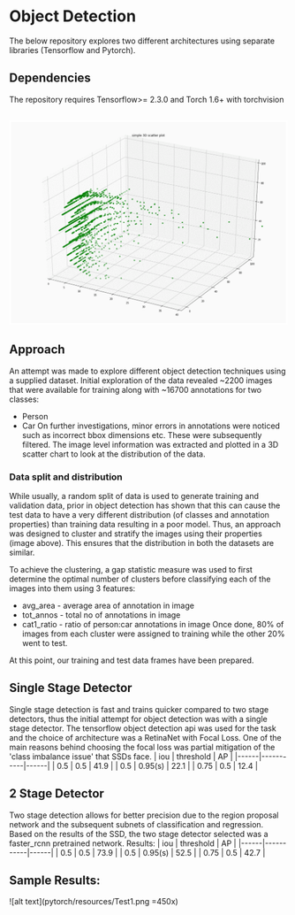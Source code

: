 # Object Detection

The below repository explores two different architectures using separate libraries (Tensorflow and Pytorch).

## Dependencies
The repository requires Tensorflow>= 2.3.0 and Torch 1.6+ with torchvision
##
![alt text](pytorch/resources/cluster_visualization.gif)

## Approach
An attempt was made to explore different object detection techniques using a supplied dataset. Initial exploration of the data revealed ~2200 images that were available for training along with ~16700 annotations for two classes: 
* Person
* Car
On further investigations, minor errors in annotations were noticed such as incorrect bbox dimensions etc. These were subsequently filtered.
The image level information was extracted and plotted in a 3D scatter chart to look at the distribution of the data.
### Data split and distribution
While usually, a random split of data is used to generate training and validation data, prior in object detection has shown that this can cause the test data to have a very different distribution (of classes and annotation properties) than training data resulting in a poor model.
Thus, an approach was designed to cluster and stratify the images using their properties (image above). This ensures that the distribution in both the datasets are similar.

To achieve the clustering, a gap statistic measure was used to first determine the optimal number of clusters before classifying each of the images into them using 3 features:
* avg_area - average area of annotation in image
* tot_annos - total no of annotations in image
* cat1_ratio -  ratio of person:car annotations in image
Once done, 80% of images from each cluster were assigned to training while the other 20% went to test.

At this point, our training and test data frames have been prepared.
## Single Stage Detector
Single stage detection is fast and trains quicker compared to two stage detectors, thus the initial attempt for object detection was with a single stage detector. The tensorflow object detection api was used for the task and the choice of architecture was a RetinaNet with Focal Loss. One of the main reasons behind choosing the focal loss was partial mitigation of the 'class imbalance issue' that SSDs face.
| iou  | threshold | AP   |
|------|-----------|------|
| 0.5  | 0.5       | 41.9 |
| 0.5  | 0.95(s)   | 22.1 |
| 0.75 | 0.5       | 12.4 |


## 2 Stage Detector
Two stage detection allows for better precision due to the region proposal network and the subsequent subnets of classification and regression. Based on the results of the SSD, the two stage detector selected was a faster_rcnn pretrained network.
Results:
| iou  | threshold | AP   |
|------|-----------|------|
| 0.5  | 0.5       | 73.9 |
| 0.5  | 0.95(s)   | 52.5 |
| 0.75 | 0.5       | 42.7 |

## Sample Results:
![alt text](pytorch/resources/Test1.png =450x)